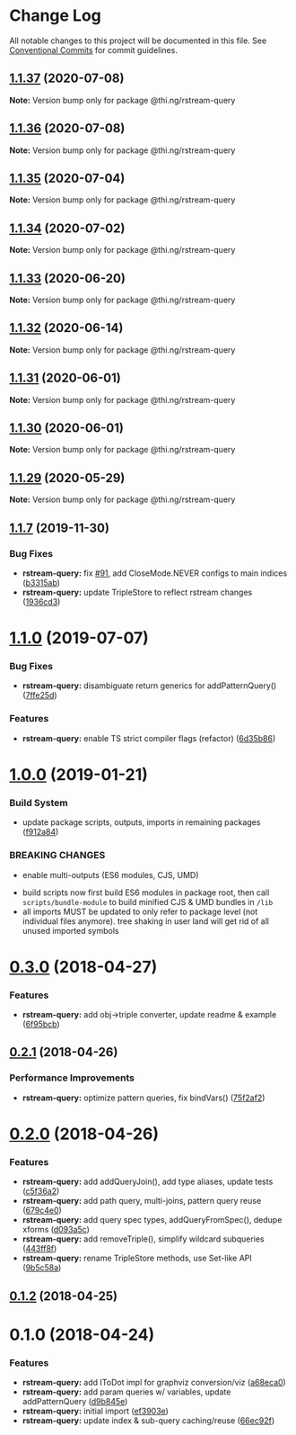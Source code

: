 # Change Log

All notable changes to this project will be documented in this file.
See [Conventional Commits](https://conventionalcommits.org) for commit guidelines.

## [1.1.37](https://github.com/thi-ng/umbrella/compare/@thi.ng/rstream-query@1.1.36...@thi.ng/rstream-query@1.1.37) (2020-07-08)

**Note:** Version bump only for package @thi.ng/rstream-query





## [1.1.36](https://github.com/thi-ng/umbrella/compare/@thi.ng/rstream-query@1.1.35...@thi.ng/rstream-query@1.1.36) (2020-07-08)

**Note:** Version bump only for package @thi.ng/rstream-query





## [1.1.35](https://github.com/thi-ng/umbrella/compare/@thi.ng/rstream-query@1.1.34...@thi.ng/rstream-query@1.1.35) (2020-07-04)

**Note:** Version bump only for package @thi.ng/rstream-query





## [1.1.34](https://github.com/thi-ng/umbrella/compare/@thi.ng/rstream-query@1.1.33...@thi.ng/rstream-query@1.1.34) (2020-07-02)

**Note:** Version bump only for package @thi.ng/rstream-query





## [1.1.33](https://github.com/thi-ng/umbrella/compare/@thi.ng/rstream-query@1.1.32...@thi.ng/rstream-query@1.1.33) (2020-06-20)

**Note:** Version bump only for package @thi.ng/rstream-query





## [1.1.32](https://github.com/thi-ng/umbrella/compare/@thi.ng/rstream-query@1.1.31...@thi.ng/rstream-query@1.1.32) (2020-06-14)

**Note:** Version bump only for package @thi.ng/rstream-query





## [1.1.31](https://github.com/thi-ng/umbrella/compare/@thi.ng/rstream-query@1.1.30...@thi.ng/rstream-query@1.1.31) (2020-06-01)

**Note:** Version bump only for package @thi.ng/rstream-query





## [1.1.30](https://github.com/thi-ng/umbrella/compare/@thi.ng/rstream-query@1.1.29...@thi.ng/rstream-query@1.1.30) (2020-06-01)

**Note:** Version bump only for package @thi.ng/rstream-query





## [1.1.29](https://github.com/thi-ng/umbrella/compare/@thi.ng/rstream-query@1.1.28...@thi.ng/rstream-query@1.1.29) (2020-05-29)

**Note:** Version bump only for package @thi.ng/rstream-query





## [1.1.7](https://github.com/thi-ng/umbrella/compare/@thi.ng/rstream-query@1.1.6...@thi.ng/rstream-query@1.1.7) (2019-11-30)

### Bug Fixes

* **rstream-query:** fix [#91](https://github.com/thi-ng/umbrella/issues/91), add CloseMode.NEVER configs to main indices ([b3315ab](https://github.com/thi-ng/umbrella/commit/b3315ab39c53b6d6cad065062c4114a6159b9a8e))
* **rstream-query:** update TripleStore to reflect rstream changes ([1936cd3](https://github.com/thi-ng/umbrella/commit/1936cd3b24dee7a97bfa8f5863dc933ca3267ad9))

# [1.1.0](https://github.com/thi-ng/umbrella/compare/@thi.ng/rstream-query@1.0.26...@thi.ng/rstream-query@1.1.0) (2019-07-07)

### Bug Fixes

* **rstream-query:** disambiguate return generics for addPatternQuery() ([7ffe25d](https://github.com/thi-ng/umbrella/commit/7ffe25d))

### Features

* **rstream-query:** enable TS strict compiler flags (refactor) ([6d35b86](https://github.com/thi-ng/umbrella/commit/6d35b86))

# [1.0.0](https://github.com/thi-ng/umbrella/compare/@thi.ng/rstream-query@0.3.63...@thi.ng/rstream-query@1.0.0) (2019-01-21)

### Build System

* update package scripts, outputs, imports in remaining packages ([f912a84](https://github.com/thi-ng/umbrella/commit/f912a84))

### BREAKING CHANGES

* enable multi-outputs (ES6 modules, CJS, UMD)

- build scripts now first build ES6 modules in package root, then call
  `scripts/bundle-module` to build minified CJS & UMD bundles in `/lib`
- all imports MUST be updated to only refer to package level
  (not individual files anymore). tree shaking in user land will get rid of
  all unused imported symbols

<a name="0.3.0"></a>
# [0.3.0](https://github.com/thi-ng/umbrella/compare/@thi.ng/rstream-query@0.2.2...@thi.ng/rstream-query@0.3.0) (2018-04-27)

### Features

* **rstream-query:** add obj->triple converter, update readme & example ([6f95bcb](https://github.com/thi-ng/umbrella/commit/6f95bcb))

<a name="0.2.1"></a>
## [0.2.1](https://github.com/thi-ng/umbrella/compare/@thi.ng/rstream-query@0.2.0...@thi.ng/rstream-query@0.2.1) (2018-04-26)

### Performance Improvements

* **rstream-query:** optimize pattern queries, fix bindVars() ([75f2af2](https://github.com/thi-ng/umbrella/commit/75f2af2))

<a name="0.2.0"></a>
# [0.2.0](https://github.com/thi-ng/umbrella/compare/@thi.ng/rstream-query@0.1.2...@thi.ng/rstream-query@0.2.0) (2018-04-26)

### Features

* **rstream-query:** add addQueryJoin(), add type aliases, update tests ([c5f36a2](https://github.com/thi-ng/umbrella/commit/c5f36a2))
* **rstream-query:** add path query, multi-joins, pattern query reuse ([679c4e0](https://github.com/thi-ng/umbrella/commit/679c4e0))
* **rstream-query:** add query spec types, addQueryFromSpec(), dedupe xforms ([d093a5c](https://github.com/thi-ng/umbrella/commit/d093a5c))
* **rstream-query:** add removeTriple(), simplify wildcard subqueries ([443ff8f](https://github.com/thi-ng/umbrella/commit/443ff8f))
* **rstream-query:** rename TripleStore methods, use Set-like API ([9b5c58a](https://github.com/thi-ng/umbrella/commit/9b5c58a))

<a name="0.1.2"></a>
## [0.1.2](https://github.com/thi-ng/umbrella/compare/@thi.ng/rstream-query@0.1.1...@thi.ng/rstream-query@0.1.2) (2018-04-25)

<a name="0.1.0"></a>
# 0.1.0 (2018-04-24)

### Features

* **rstream-query:** add IToDot impl for graphviz conversion/viz ([a68eca0](https://github.com/thi-ng/umbrella/commit/a68eca0))
* **rstream-query:** add param queries w/ variables, update addPatternQuery ([d9b845e](https://github.com/thi-ng/umbrella/commit/d9b845e))
* **rstream-query:** initial import ([ef3903e](https://github.com/thi-ng/umbrella/commit/ef3903e))
* **rstream-query:** update index & sub-query caching/reuse ([66ec92f](https://github.com/thi-ng/umbrella/commit/66ec92f))
